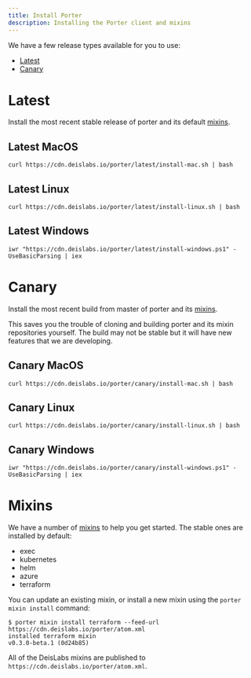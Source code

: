 ```yaml
---
title: Install Porter
description: Installing the Porter client and mixins
---
```


We have a few release types available for you to use:

* [Latest](#latest)
* [Canary](#canary)

# Latest

Install the most recent stable release of porter and its default [mixins](#mixins).

## Latest MacOS
```
curl https://cdn.deislabs.io/porter/latest/install-mac.sh | bash
```

## Latest Linux
```
curl https://cdn.deislabs.io/porter/latest/install-linux.sh | bash
```

## Latest Windows
```
iwr "https://cdn.deislabs.io/porter/latest/install-windows.ps1" -UseBasicParsing | iex
```

# Canary

Install the most recent build from master of porter and its [mixins](#mixins).

This saves you the trouble of cloning and building porter and its mixin
repositories yourself. The build may not be stable but it will have new features
that we are developing.

## Canary MacOS
```
curl https://cdn.deislabs.io/porter/canary/install-mac.sh | bash
```

## Canary Linux
```
curl https://cdn.deislabs.io/porter/canary/install-linux.sh | bash
```

## Canary Windows
```
iwr "https://cdn.deislabs.io/porter/canary/install-windows.ps1" -UseBasicParsing | iex
```

# Mixins

We have a number of [mixins](/mixins) to help you get started. The stable ones
are installed by default:

* exec
* kubernetes
* helm
* azure
* terraform

You can update an existing mixin, or install a new mixin using the `porter mixin
install` command:

```console
$ porter mixin install terraform --feed-url https://cdn.deislabs.io/porter/atom.xml
installed terraform mixin
v0.3.0-beta.1 (0d24b85)
```

All of the DeisLabs mixins are published to `https://cdn.deislabs.io/porter/atom.xml`.